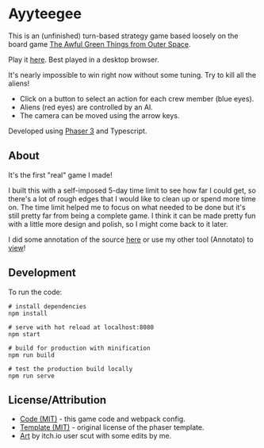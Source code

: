 # Ayyteegee

This is an (unfinished) turn-based strategy game based loosely on the board game
[The Awful Green Things from Outer
Space](https://en.wikipedia.org/wiki/The_Awful_Green_Things_from_Outer_Space).

Play it [here](https://ayyteegee.nikbrendler.com). Best played in a desktop
browser.

It's nearly impossible to win right now without some tuning. Try to kill all
the aliens!

* Click on a button to select an action for each crew member (blue eyes).
* Aliens (red eyes) are controlled by an AI.
* The camera can be moved using the arrow keys.

Developed using [Phaser 3](https://phaser.io/phaser3) and Typescript.

## About

It's the first "real" game I made!

I built this with a self-imposed 5-day time limit to see how far I could get, so
there's a lot of rough edges that I would like to clean up or spend more time
on. The time limit helped me to focus on what needed to be done but it's still
pretty far from being a complete game. I think it can be made pretty fun with a
little more design and polish, so I might come back to it later.

I did some annotation of the source [here](./src/game.ts) or use my other tool
(Annotato) to
[view](https://annotato.nikbrendler.com/github.com/nbrendler/ayyteegee/blob/HEAD/src/game.ts)!

## Development

To run the code:

```
# install dependencies
npm install

# serve with hot reload at localhost:8080
npm start

# build for production with minification
npm run build

# test the production build locally
npm run serve
```

## License/Attribution

* [Code (MIT)](https://github.com/nbrendler/ayyteegee/blob/master/LICENSE) - this game code and webpack config.
* [Template (MIT)](https://github.com/nbrendler/ayyteegee/blob/master/LICENSE.template.md) - original license of the phaser template.
* [Art](https://scut.itch.io/7drl-tileset-2018) by itch.io user scut with some
    edits by me.

